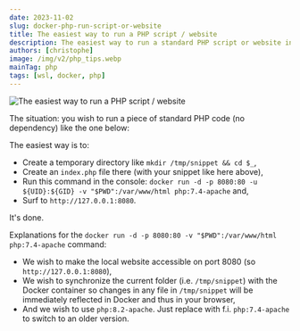 ```yaml
---
date: 2023-11-02
slug: docker-php-run-script-or-website
title: The easiest way to run a PHP script / website
description: The easiest way to run a standard PHP script or website instantly using Docker. Just one docker run command and your code is live for quick testing.
authors: [christophe]
image: /img/v2/php_tips.webp
mainTag: php
tags: [wsl, docker, php]
---
```

![The easiest way to run a PHP script / website](/img/v2/php_tips.webp)

The situation: you wish to run a piece of standard PHP code (no dependency) like the one below:

<Snippet filename="index.php" source="./files/index.php" />

<!-- truncate -->

The easiest way is to:

* Create a temporary directory like `mkdir /tmp/snippet && cd $_`,
* Create an `index.php` file there (with your snippet like here above),
* Run this command in the console: `docker run -d -p 8080:80 -u ${UID}:${GID} -v "$PWD":/var/www/html php:7.4-apache` and,
* Surf to `http://127.0.0.1:8080`.

It's done.

Explanations for the `docker run -d -p 8080:80 -v "$PWD":/var/www/html php:7.4-apache` command:

* We wish to make the local website accessible on port 8080 (so `http://127.0.0.1:8080`),
* We wish to synchronize the current folder (i.e. `/tmp/snippet`) with the Docker container so changes in any file in `/tmp/snippet` will be immediately reflected in Docker and thus in your browser,
* And we wish to use `php:8.2-apache`. Just replace with f.i. `php:7.4-apache` to switch to an older version.
